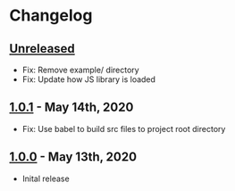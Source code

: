 # Changelog

## [Unreleased]

- Fix: Remove example/ directory
- Fix: Update how JS library is loaded

## [1.0.1] - May 14th, 2020

- Fix: Use babel to build src files to project root directory

## [1.0.0] - May 13th, 2020

- Inital release

[unreleased]: https://github.com/julianmclain/gatsby-plugin-iterable/compare/v1.0.1...HEAD
[1.0.1]: https://github.com/julianmclain/gatsby-plugin-iterable/compare/v1.0.1...v1.0.0
[1.0.0]: https://github.com/julianmclain/gatsby-plugin-iterable/releases/tag/1.0.0
